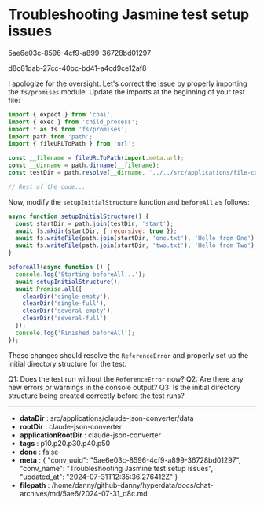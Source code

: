 # Troubleshooting Jasmine test setup issues

5ae6e03c-8596-4cf9-a899-36728bd01297

d8c81dab-27cc-40bc-bd41-a4cd9ce12af8

 I apologize for the oversight. Let's correct the issue by properly importing the `fs/promises` module. Update the imports at the beginning of your test file:

```javascript
import { expect } from 'chai';
import { exec } from 'child_process';
import * as fs from 'fs/promises';
import path from 'path';
import { fileURLToPath } from 'url';

const __filename = fileURLToPath(import.meta.url);
const __dirname = path.dirname(__filename);
const testDir = path.resolve(__dirname, '../../src/applications/file-copy-remove-test/data');

// Rest of the code...
```

Now, modify the `setupInitialStructure` function and `beforeAll` as follows:

```javascript
async function setupInitialStructure() {
  const startDir = path.join(testDir, 'start');
  await fs.mkdir(startDir, { recursive: true });
  await fs.writeFile(path.join(startDir, 'one.txt'), 'Hello from One');
  await fs.writeFile(path.join(startDir, 'two.txt'), 'Hello from Two');
}

beforeAll(async function () {
  console.log('Starting beforeAll...');
  await setupInitialStructure();
  await Promise.all([
    clearDir('single-empty'),
    clearDir('single-full'),
    clearDir('several-empty'),
    clearDir('several-full')
  ]);
  console.log('Finished beforeAll');
});
```

These changes should resolve the `ReferenceError` and properly set up the initial directory structure for the test.

Q1: Does the test run without the `ReferenceError` now?
Q2: Are there any new errors or warnings in the console output?
Q3: Is the initial directory structure being created correctly before the test runs?

---

* **dataDir** : src/applications/claude-json-converter/data
* **rootDir** : claude-json-converter
* **applicationRootDir** : claude-json-converter
* **tags** : p10.p20.p30.p40.p50
* **done** : false
* **meta** : {
  "conv_uuid": "5ae6e03c-8596-4cf9-a899-36728bd01297",
  "conv_name": "Troubleshooting Jasmine test setup issues",
  "updated_at": "2024-07-31T12:35:36.276412Z"
}
* **filepath** : /home/danny/github-danny/hyperdata/docs/chat-archives/md/5ae6/2024-07-31_d8c.md